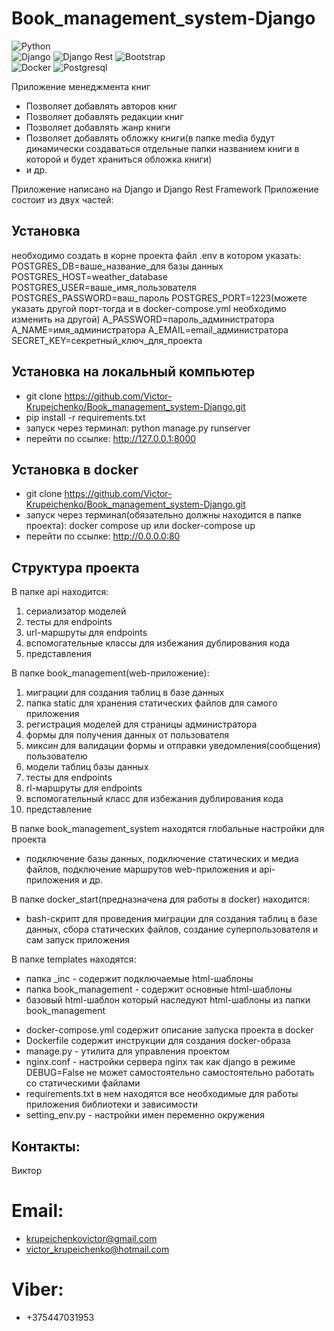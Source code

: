 # Book_management_system-Django
![Python](https://img.shields.io/badge/-Python-f1f518?style=flat-square&logo=python)   
![Django](https://img.shields.io/badge/-Django-092E20?style=flat-square&logo=django)
![Django Rest](https://img.shields.io/badge/-DjangoRest-092E20?style=flat-square&logo=django-rest)
![Bootstrap](https://img.shields.io/badge/-Bootstrap-ce62f5?style=flat-square&logo=bootstrap)  
![Docker](https://img.shields.io/badge/-Docker-1de4f2?style=flat-square&logo=docker) 
![Postgresql](https://img.shields.io/badge/-Postgresql-1de4f2?style=flat-square&logo=postgresql)  

Приложение менеджмента книг
* Позволяет добавлять авторов книг
* Позволяет добавлять редакции книг
* Позволяет добавлять жанр книги
* Позволяет добавлять обложку книги(в папке media будут динамически создаваться отдельные папки названием книги в которой и будет храниться обложка книги)
* и др.

Приложение написано на Django и Django Rest Framework
Приложение состоит из двух частей:



## Установка
необходимо создать в корне проекта файл .env в котором указать: POSTGRES_DB=ваше_название_для базы данных POSTGRES_HOST=weather_database POSTGRES_USER=ваше_имя_пользователя POSTGRES_PASSWORD=ваш_пароль POSTGRES_PORT=1223(можете указать другой порт-тогда и в docker-compose.yml необходимо изменить на другой) A_PASSWORD=пароль_администратора
A_NAME=имя_администратора
A_EMAIL=email_администратора
SECRET_KEY=секретный_ключ_для_проекта

## Установка на локальный компьютер
- git clone https://github.com/Victor-Krupeichenko/Book_management_system-Django.git
- pip install -r requirements.txt
- запуск через терминал:  python manage.py runserver
- перейти по ссылке: http://127.0.0.1:8000 

## Установка в docker
- git clone https://github.com/Victor-Krupeichenko/Book_management_system-Django.git
- запуск через терминал(обязательно должны находится в папке проекта): docker compose up или docker-compose up
- перейти по ссылке: http://0.0.0.0:80

## Структура проекта
В папке api находится:
1. сериализатор моделей
2. тесты для endpoints
3. url-маршруты для endpoints
4. вспомогательные классы для избежания дублирования кода
5. представления

В папке book_management(web-приложение):
1. миграции для создания таблиц в базе данных
2. папка static для хранения статических файлов для самого приложения
3. регистрация моделей для страницы администратора
4. формы для получения данных от пользователя
5. миксин для валидации формы и отправки уведомления(сообщения) пользователю
6. модели таблиц базы данных
7. тесты для endpoints
8. rl-маршруты для endpoints
9. вспомогательный класс для избежания дублирования кода
10. представление

В папке book_management_system находятся глобальные настройки для проекта
* подключение базы данных, подключение статических и медиа файлов, подключение маршрутов web-приложения и api-приложения и др.

В папке docker_start(предназначена для работы в docker) находится:
* bash-скрипт для проведения миграции для создания таблиц в базе данных, сбора статических файлов, создание суперпользователя и сам запуск приложения

В папке templates находятся:
* папка _inc - содержит подключаемые html-шаблоны
* папка book_management - содержит основные html-шаблоны
* базовый html-шаблон который наследуют html-шаблоны из папки book_management

- docker-compose.yml содержит описание запуска проекта в docker
- Dockerfile содержит инструкции для создания docker-образа
- manage.py - утилита для управления проектом
- nginx.conf - настройки сервера nginx так как django в режиме DEBUG=False не может самостоятельно самостоятельно работать со статическими файлами
- requirements.txt в нем находятся все необходимые для работы приложения библиотеки и зависимости
- setting_env.py - настройки имен переменно окружения

## Контакты:
Виктор
# Email:
- krupeichenkovictor@gmail.com
- victor_krupeichenko@hotmail.com
# Viber:
- +375447031953 
